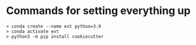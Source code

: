 # Commands for setting everything up

```console
> conda create --name ext python=3.9
> conda activate ext
> python3 -m pip install cookiecutter
```